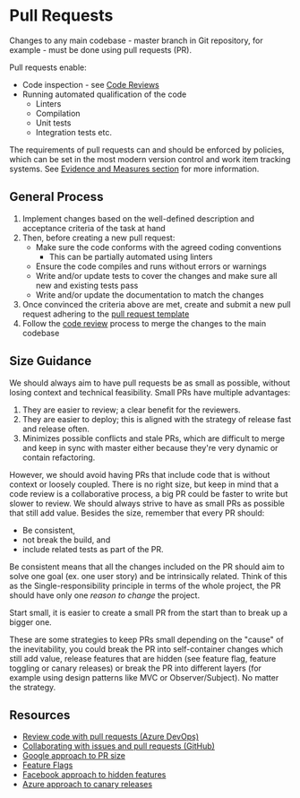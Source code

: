# Pull Requests

Changes to any main codebase - master branch in Git repository, for example - must be done using pull requests (PR).

Pull requests enable:

* Code inspection - see [Code Reviews](./README.md)
* Running automated qualification of the code
  * Linters
  * Compilation
  * Unit tests
  * Integration tests etc.

The requirements of pull requests can and should be enforced by policies, which can be set in the most modern version control and work item tracking systems. See [Evidence and Measures section](./evidence-and-measures/README.md) for more information.

## General Process

1. Implement changes based on the well-defined description and acceptance criteria of the task at hand
1. Then, before creating a new pull request:
    * Make sure the code conforms with the agreed coding conventions
        * This can be partially automated using linters
    * Ensure the code compiles and runs without errors or warnings
    * Write and/or update tests to cover the changes and make sure all new and existing tests pass
    * Write and/or update the documentation to match the changes
1. Once convinced the criteria above are met, create and submit a new pull request adhering to the [pull request template](./pull-request-template.md)
1. Follow the [code review](./process-guidance/README.md) process to merge the changes to the main codebase

## Size Guidance

We should always aim to have pull requests be as small as possible, without losing context and technical feasibility. Small PRs have multiple advantages:

1. They are easier to review; a clear benefit for the reviewers.
1. They are easier to deploy; this is aligned with the strategy of release fast and release often.
1. Minimizes possible conflicts and stale PRs, which are difficult to merge and keep in sync with master either because they're very dynamic or contain refactoring.

However, we should avoid having PRs that include code that is without context or loosely coupled. There is no right size, but keep in mind that a code review is a collaborative process, a big PR could be faster to write but slower to review. We should always strive to have as small PRs as possible that still add value. Besides the size, remember that every PR should:

* Be consistent,
* not break the build, and
* include related tests as part of the PR.

Be consistent means that all the changes included on the PR should aim to solve one goal (ex. one user story) and be intrinsically related. Think of this as the Single-responsibility principle in terms of the whole project, the PR should have only one *reason to change* the project.

Start small, it is easier to create a small PR from the start than to break up a bigger one.

These are some strategies to keep PRs small depending on the "cause" of the inevitability, you could break the PR into self-container changes which still add value, release features that are hidden (see feature flag, feature toggling or canary releases) or break the PR into different layers (for example using design patterns like MVC or Observer/Subject). No matter the strategy.

## Resources

* [Review code with pull requests (Azure DevOps)](https://docs.microsoft.com/en-us/azure/devops/repos/git/pull-requests?view=azure-devops)
* [Collaborating with issues and pull requests (GitHub)](https://help.github.com/en/github/collaborating-with-issues-and-pull-requests)
* [Google approach to PR size](https://google.github.io/eng-practices/review/developer/small-cls.html)
* [Feature Flags](https://www.martinfowler.com/articles/feature-toggles.html)
* [Facebook approach to hidden features](https://launchdarkly.com/blog/secret-to-facebooks-hacker-engineering-culture/)
* [Azure approach to canary releases](https://docs.microsoft.com/en-us/azure/architecture/framework/devops/deployment#stage-your-workloads)
